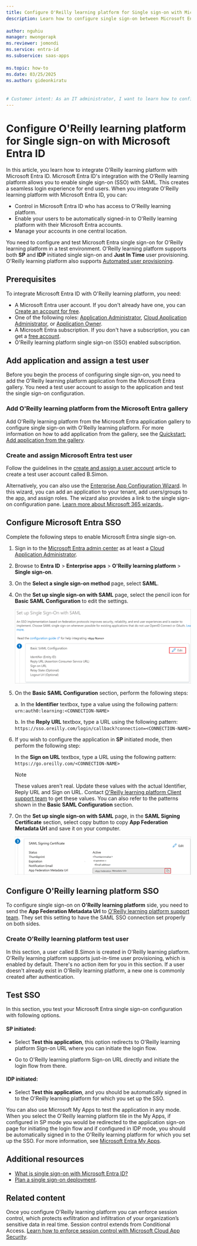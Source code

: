 ```yaml
---
title: Configure O'Reilly learning platform for Single sign-on with Microsoft Entra ID
description: Learn how to configure single sign-on between Microsoft Entra ID and O'Reilly learning platform.

author: nguhiu
manager: mwongerapk
ms.reviewer: jomondi
ms.service: entra-id
ms.subservice: saas-apps

ms.topic: how-to
ms.date: 03/25/2025
ms.author: gideonkiratu


# Customer intent: As an IT administrator, I want to learn how to configure single sign-on between Microsoft Entra ID and O'Reilly learning platform so that I can control who has access to O'Reilly learning platform, enable automatic sign-in with Microsoft Entra accounts, and manage my accounts in one central location.
---
```


# Configure O'Reilly learning platform for Single sign-on with Microsoft Entra ID

In this article, you learn how to integrate O'Reilly learning platform with Microsoft Entra ID. Microsoft Entra ID's integration with the O’Reilly learning platform allows you to enable single sign-on (SSO) with SAML. This creates a seamless login experience for end users. When you integrate O'Reilly learning platform with Microsoft Entra ID, you can:

* Control in Microsoft Entra ID who has access to O'Reilly learning platform.
* Enable your users to be automatically signed-in to O'Reilly learning platform with their Microsoft Entra accounts.
* Manage your accounts in one central location.

You need to configure and test Microsoft Entra single sign-on for O'Reilly learning platform in a test environment. O'Reilly learning platform supports both **SP** and **IDP** initiated single sign-on and **Just In Time** user provisioning. O'Reilly learning platform also supports [Automated user provisioning](oreilly-learning-platform-provisioning-tutorial.md).


## Prerequisites

To integrate Microsoft Entra ID with O'Reilly learning platform, you need:

* A Microsoft Entra user account. If you don't already have one, you can [Create an account for free](https://azure.microsoft.com/pricing/purchase-options/azure-account?cid=msft_learn).
* One of the following roles: [Application Administrator](/entra/identity/role-based-access-control/permissions-reference#application-administrator), [Cloud Application Administrator](/entra/identity/role-based-access-control/permissions-reference#cloud-application-administrator), or [Application Owner](/entra/fundamentals/users-default-permissions#owned-enterprise-applications).
* A Microsoft Entra subscription. If you don't have a subscription, you can get a [free account](https://azure.microsoft.com/pricing/purchase-options/azure-account?cid=msft_learn).
* O'Reilly learning platform single sign-on (SSO) enabled subscription.

## Add application and assign a test user

Before you begin the process of configuring single sign-on, you need to add the O'Reilly learning platform application from the Microsoft Entra gallery. You need a test user account to assign to the application and test the single sign-on configuration.

<a name='add-oreilly-learning-platform-from-the-azure-ad-gallery'></a>

### Add O'Reilly learning platform from the Microsoft Entra gallery

Add O'Reilly learning platform from the Microsoft Entra application gallery to configure single sign-on with O'Reilly learning platform. For more information on how to add application from the gallery, see the [Quickstart: Add application from the gallery](~/identity/enterprise-apps/add-application-portal.md).

<a name='create-and-assign-azure-ad-test-user'></a>

### Create and assign Microsoft Entra test user

Follow the guidelines in the [create and assign a user account](~/identity/enterprise-apps/add-application-portal-assign-users.md) article to create a test user account called B.Simon.

Alternatively, you can also use the [Enterprise App Configuration Wizard](https://portal.office.com/AdminPortal/home?Q=Docs#/azureadappintegration). In this wizard, you can add an application to your tenant, add users/groups to the app, and assign roles. The wizard also provides a link to the single sign-on configuration pane. [Learn more about Microsoft 365 wizards.](/microsoft-365/admin/misc/azure-ad-setup-guides). 

<a name='configure-azure-ad-sso'></a>

## Configure Microsoft Entra SSO

Complete the following steps to enable Microsoft Entra single sign-on.

1. Sign in to the [Microsoft Entra admin center](https://entra.microsoft.com) as at least a [Cloud Application Administrator](~/identity/role-based-access-control/permissions-reference.md#cloud-application-administrator).
1. Browse to **Entra ID** > **Enterprise apps** > **O'Reilly learning platform** > **Single sign-on**.
1. On the **Select a single sign-on method** page, select **SAML**.
1. On the **Set up single sign-on with SAML** page, select the pencil icon for **Basic SAML Configuration** to edit the settings.

   ![Screenshot shows how to edit Basic SAML Configuration.](common/edit-urls.png "Basic Configuration")

1. On the **Basic SAML Configuration** section, perform the following steps:

    a. In the **Identifier** textbox, type a value using the following pattern:
    `urn:auth0:learning:<CONNECTION-NAME>`

    b. In the **Reply URL** textbox, type a URL using the following pattern:
    `https://sso.oreilly.com/login/callback?connection=<CONNECTION-NAME>`

1. If you wish to configure the application in **SP** initiated mode, then perform the following step:

    In the **Sign on URL** textbox, type a URL using the following pattern:
    `https://go.oreilly.com/<CONNECTION-NAME>`

    > [!NOTE]
    > These values aren't real. Update these values with the actual Identifier, Reply URL and Sign on URL. Contact [O'Reilly learning platform Client support team](mailto:platform-integration@oreilly.com) to get these values. You can also refer to the patterns shown in the **Basic SAML Configuration** section.

1. On the **Set up single sign-on with SAML** page, in the **SAML Signing Certificate** section, select copy button to copy **App Federation Metadata Url** and save it on your computer.

    ![Screenshot shows the Certificate download link.](common/copy-metadataurl.png "Certificate")

## Configure O'Reilly learning platform SSO

To configure single sign-on on **O'Reilly learning platform** side, you need to send the **App Federation Metadata Url** to [O'Reilly learning platform support team](mailto:platform-integration@oreilly.com). They set this setting to have the SAML SSO connection set properly on both sides.

### Create O'Reilly learning platform test user

In this section, a user called B.Simon is created in O'Reilly learning platform. O'Reilly learning platform supports just-in-time user provisioning, which is enabled by default. There's no action item for you in this section. If a user doesn't already exist in O'Reilly learning platform, a new one is commonly created after authentication.

## Test SSO 

In this section, you test your Microsoft Entra single sign-on configuration with following options. 

#### SP initiated:

* Select **Test this application**, this option redirects to O'Reilly learning platform Sign-on URL where you can initiate the login flow.  

* Go to O'Reilly learning platform Sign-on URL directly and initiate the login flow from there.

#### IDP initiated:

* Select **Test this application**, and you should be automatically signed in to the O'Reilly learning platform for which you set up the SSO. 

You can also use Microsoft My Apps to test the application in any mode. When you select the O'Reilly learning platform tile in the My Apps, if configured in SP mode you would be redirected to the application sign-on page for initiating the login flow and if configured in IDP mode, you should be automatically signed in to the O'Reilly learning platform for which you set up the SSO. For more information, see [Microsoft Entra My Apps](/azure/active-directory/manage-apps/end-user-experiences#azure-ad-my-apps).

## Additional resources

* [What is single sign-on with Microsoft Entra ID?](~/identity/enterprise-apps/what-is-single-sign-on.md)
* [Plan a single sign-on deployment](~/identity/enterprise-apps/plan-sso-deployment.md).

## Related content

Once you configure O'Reilly learning platform you can enforce session control, which protects exfiltration and infiltration of your organization’s sensitive data in real time. Session control extends from Conditional Access. [Learn how to enforce session control with Microsoft Cloud App Security](/cloud-app-security/proxy-deployment-aad).
